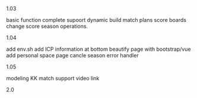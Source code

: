 
1.03

basic function complete
supoort dynamic build match plans
score boards
change score
season operations.

1.04

add env.sh
add ICP information at bottom
beautify page with bootstrap/vue
add personal space page
cancle season
error handler

1.05

modeling
KK match
support video link 

2.0
